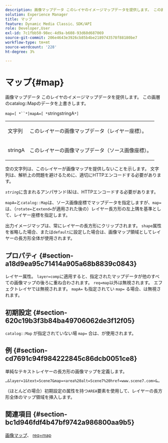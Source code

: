 ```yaml
---
description: 画像マップデータ このレイヤのイメージマップデータを提供します。 この画層のカタログマップのデータを上書きします。
solution: Experience Manager
title: マップ
feature: Dynamic Media Classic、SDK/API
role: Developer,User
exl-id: 7c1fbb50-98ec-4d9a-b608-93d60d687069
source-git-commit: 206e4643e3926cb85b4be2189743578f88180be7
workflow-type: tm+mt
source-wordcount: '228'
ht-degree: 3%

---
```


# マップ{#map}

画像マップデータ このレイヤのイメージマップデータを提供します。 この画層のcatalog::Mapのデータを上書きします。

`map=[ *``*]mapA=[ *`stringstringA`*]`

<table id="simpletable_2E32B25D5F6246A18A8AF817903877ED"> 
 <tr class="strow"> 
  <td class="stentry"> <p><span class="codeph"> <span class="varname"> 文字列</span></span> </p></td> 
  <td class="stentry"> <p>このレイヤーの画像マップデータ（レイヤー座標）。 </p></td> 
 </tr> 
 <tr class="strow"> 
  <td class="stentry"> <p><span class="codeph"> <span class="varname"> stringA</span></span> </p></td> 
  <td class="stentry"> <p>このレイヤーの画像マップデータ（ソース画像座標）。 </p></td> 
 </tr> 
</table>

空の文字列は、このレイヤーが画像マップを提供しないことを示します。 文字列は、解析上の問題を避けるために、適切にHTTPエンコードする必要があります。

*`string`*&#x200B;に含まれるアンパサンド(&amp;)は、HTTPエンコードする必要があります。

`mapA=`と`catalog::Map`は、ソース画像座標でマップデータを指定しますが、`map=`は、（`rotate=`と`extend=`が適用された後の）レイヤー長方形の左上隅を基準として、レイヤー座標を指定します。

出力イメージマップは、常にレイヤーの長方形にクリップされます。 `shape`属性を省略した場合、または`default`に設定した場合は、画像マップ領域としてレイヤーの長方形全体が使用されます。

## プロパティ {#section-a18d9ea95c71414a905a68b8839c0843}

レイヤー属性。 `layer=comp`に適用すると、指定されたマップデータが他のすべての画像マップの後ろに重ね合わされます。 `req=map`以外は無視されます。 エフェクトレイヤでは無視されます。 `mapA=` も指定されてい `map=` る場合、は無視されます。

## 初期設定 {#section-620c19b3f3b84ba49706062de3f12f05}

`catalog::Map` が指定されていない場 `map=` 合は、が使用されます。

## 例 {#section-cd7691c94f984222845c86dcb0051ce8}

単純なテキストレイヤーの長方形の画像マップを定義します。

`…&layer=1&text=Scene7&map=<area%20alt=Scene7%20href=www.scene7.com>&…`

（ほとんどの場合）初期設定の属性を持つ`AREA`要素を使用して、レイヤーの長方形全体のマップ領域を挿入します。

## 関連項目 {#section-bc1d946fdf4b47bf9742a986800aa9b5}

[画像マップ](../../../../../is-api/http-ref/image-serving-api-ref/c-http-protocol-reference/c-syntax-and-features/r-image-maps.md#reference-ff7d1bac2a064104b0c508a81316fdab)、 [req=map](../../../../../is-api/http-ref/image-serving-api-ref/c-http-protocol-reference/c-command-reference/r-req/r-req.md#reference-907cdb4a97034db7ad94695f25552e76)
